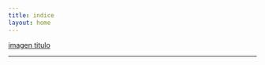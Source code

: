 ```yaml
---
title: indice
layout: home
---
```


[imagen titulo](https://www.mercedes-benz.es/content/spain/es/passengercars/models/coupe/c192-e-performance-24-1/overview/_jcr_content/root/responsivegrid/tabs_1098081516/tabitem/simple_teaser/simple_teaser_item.component.damq2.3431474203683.jpg/mercedes-amg-gt-63-se-perf-c192-equipment-exterior-chrome-package-764x573-03-2024.jpg)

----

[^1]: [It can take up to 10 minutes for changes to your site to publish after you push the changes to GitHub](https://docs.github.com/en/pages/setting-up-a-github-pages-site-with-jekyll/creating-a-github-pages-site-with-jekyll#creating-your-site).

[Just the Docs]: https://just-the-docs.github.io/just-the-docs/
[GitHub Pages]: https://docs.github.com/en/pages
[README]: https://github.com/just-the-docs/just-the-docs-template/blob/main/README.md
[Jekyll]: https://jekyllrb.com
[GitHub Pages / Actions workflow]: https://github.blog/changelog/2022-07-27-github-pages-custom-github-actions-workflows-beta/
[use this template]: https://github.com/just-the-docs/just-the-docs-template/generate
